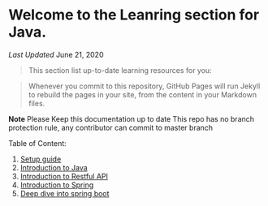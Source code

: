 # Welcome to the Leanring section for Java.
*Last Updated* June 21, 2020        

>This section list up-to-date learning resources for you:

> Whenever you commit to this repository, GitHub Pages will run Jekyll to rebuild the pages in your site, from the content in your Markdown files.

**Note**
Please Keep this documentation up to date
This repo has no branch protection rule, any contributor can commit to master branch

Table of Content:

1. [Setup guide](./setup.md)
2. [Introduction to Java](./java_basics)
3. [Introduction to Restful API](./jrestful_api)
4. [Introduction to Spring](./spring-boot)
5. [Deep dive into spring boot](./spring-boot)